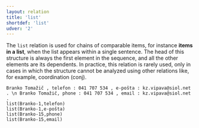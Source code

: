 ```yaml
---
layout: relation
title: 'list'
shortdef: 'list'
udver: '2'
---
```


The `list` relation is used for chains of comparable items, for instance **items in a list**, when the list appears within a single sentence. The head of this structure is always the first element in the sequence, and all the other elements are its dependents. In practice, this relation is rarely used, only in cases in which the structure cannot be analyzed using other relations like, for example, coordination (conj). 

~~~ sdparse
Branko Tomažič , telefon : 041 707 534 , e-pošta : kz.vipava@siol.net . \n Branko Tomažič, phone : 041 707 534 , email : kz.vipava@siol.net .
list(Branko-1,telefon)
list(Branko-1,e-pošta)
list(Branko-15,phone)
list(Branko-15,email)
~~~
<!-- Interlanguage links updated Út 9. května 2023, 20:04:18 CEST -->
